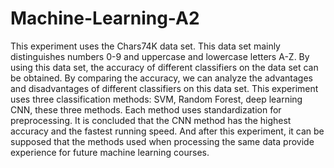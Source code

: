 # Machine-Learning-A2
This experiment uses the Chars74K data set. This data set mainly distinguishes numbers 
0-9 and uppercase and lowercase letters A-Z. By using this data set, the accuracy of 
different classifiers on the data set can be obtained. By comparing the accuracy, we can 
analyze the advantages and disadvantages of different classifiers on this data set. This 
experiment uses three classification methods: SVM, Random Forest, deep learning 
CNN, these three methods. Each method uses standardization for preprocessing. It is 
concluded that the CNN method has the highest accuracy and the fastest running speed. 
And after this experiment, it can be supposed that the methods used when processing 
the same data provide experience for future machine learning courses.
